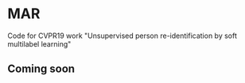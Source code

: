 # MAR
Code for CVPR19 work "Unsupervised person re-identification by soft multilabel learning"

## Coming soon
